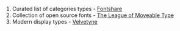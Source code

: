 1. Curated list of categories types - [Fontshare](https://www.fontshare.com)
2. Collection of open source fonts - [The League of Moveable Type](https://www.theleagueofmoveabletype.com)
3. Modern display types - [Velvetyne](https://velvetyne.fr/)